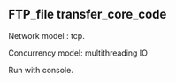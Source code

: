 ## FTP_file transfer_core_code

Network model : tcp.

 Concurrency model: multithreading IO

Run with console.
